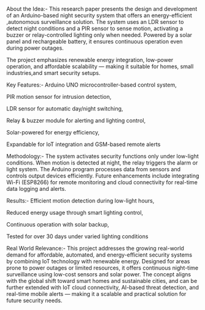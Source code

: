 About the Idea:-
This research paper presents the design and development of an Arduino-based night security system that offers an energy-efficient
,autonomous surveillance solution. The system uses an LDR sensor to detect night conditions and a PIR sensor to sense motion, activating a buzzer or relay-controlled lighting only when needed. 
Powered by a solar panel and rechargeable battery, it ensures continuous operation even during power outages.

The project emphasizes renewable energy integration, low-power operation, and affordable scalability — making it suitable for homes, small industries,and smart security setups.

Key Features:-
Arduino UNO microcontroller-based control system,

PIR motion sensor for intrusion detection,

LDR sensor for automatic day/night switching,

Relay & buzzer module for alerting and lighting control,

Solar-powered for energy efficiency,

Expandable for IoT integration and GSM-based remote alerts

Methodology:-
The system activates security functions only under low-light conditions. When motion is detected at night, the relay triggers the alarm or light system. 
The Arduino program processes data from sensors and controls output devices efficiently.
Future enhancements include integrating Wi-Fi (ESP8266) for remote monitoring and cloud connectivity for real-time data logging and alerts.

Results:-
Efficient motion detection during low-light hours,

Reduced energy usage through smart lighting control,

Continuous operation with solar backup,

Tested for over 30 days under varied lighting conditions

Real World Relevance:-
This project addresses the growing real-world demand for affordable, automated, and energy-efficient security systems by combining IoT technology with renewable energy. 
Designed for areas prone to power outages or limited resources, it offers continuous night-time surveillance using low-cost sensors and solar power. 
The concept aligns with the global shift toward smart homes and sustainable cities, and can be further extended with IoT cloud connectivity, AI-based threat detection, and real-time mobile alerts — making it a scalable and practical solution for future security needs.
